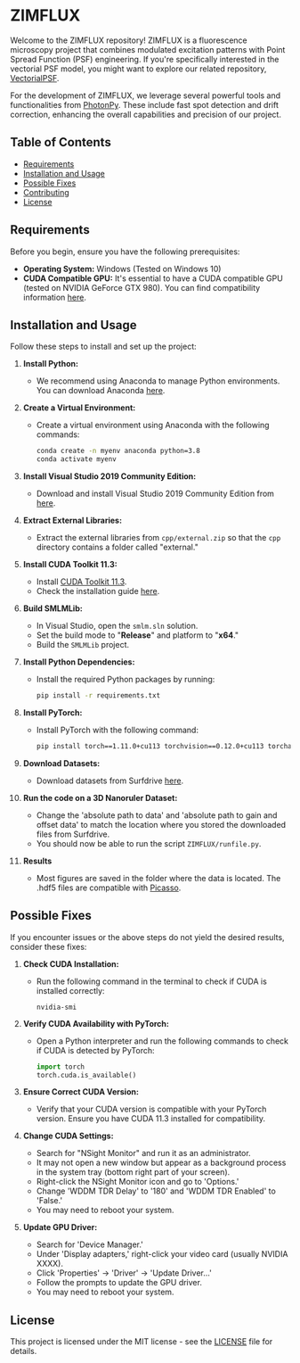 # ZIMFLUX

Welcome to the ZIMFLUX repository! ZIMFLUX is a fluorescence microscopy project that combines modulated excitation patterns with Point Spread Function (PSF) engineering. If you're specifically interested in the vectorial PSF model, you might want to explore our related repository, [VectorialPSF](https://github.com/pvanvelde/VectorialPSF). 

For the development of ZIMFLUX, we leverage several powerful tools and functionalities from [PhotonPy](https://github.com/qnano/photonpy). These include fast spot detection and drift correction, enhancing the overall capabilities and precision of our project.

## Table of Contents

- [Requirements](#requirements)
- [Installation and Usage](#installation-and-usage)
- [Possible Fixes](#possible-fixes)
- [Contributing](#contributing)
- [License](#license)

## Requirements

Before you begin, ensure you have the following prerequisites:

- **Operating System:** Windows (Tested on Windows 10)
- **CUDA Compatible GPU:** It's essential to have a CUDA compatible GPU (tested on NVIDIA GeForce GTX 980). You can find compatibility information [here](https://docs.nvidia.com/deploy/cuda-compatibility/).


## Installation and Usage

Follow these steps to install and set up the project:

1. **Install Python:**
   - We recommend using Anaconda to manage Python environments. You can download Anaconda [here](https://www.anaconda.com/distribution/).

2. **Create a Virtual Environment:**
   - Create a virtual environment using Anaconda with the following commands:
     ```bash
     conda create -n myenv anaconda python=3.8
     conda activate myenv
     ```

3. **Install Visual Studio 2019 Community Edition:**
   - Download and install Visual Studio 2019 Community Edition from [here](https://visualstudio.microsoft.com/vs/older-downloads/).

4. **Extract External Libraries:**
   - Extract the external libraries from `cpp/external.zip` so that the `cpp` directory contains a folder called "external."

5. **Install CUDA Toolkit 11.3:**
   - Install [CUDA Toolkit 11.3](https://developer.nvidia.com/cuda-downloads).
   - Check the installation guide [here](https://docs.nvidia.com/cuda/archive/11.3.0/cuda-installation-guide-microsoft-windows/index.html).

6. **Build SMLMLib:**
   - In Visual Studio, open the `smlm.sln` solution.
   - Set the build mode to "**Release**" and platform to "**x64**."
   - Build the `SMLMLib` project.

7. **Install Python Dependencies:**
   - Install the required Python packages by running:
     ```bash
     pip install -r requirements.txt
     ```

8. **Install PyTorch:**
   - Install PyTorch with the following command:
     ```bash
     pip install torch==1.11.0+cu113 torchvision==0.12.0+cu113 torchaudio==0.11.0 --extra-index-url https://download.pytorch.org/whl/cu113
     ```

9. **Download Datasets:**
   - Download datasets from Surfdrive [here](https://surfdrive.surf.nl/files/index.php/s/Ygu3FBLX4jPbMly).

10. **Run the code on a 3D Nanoruler Dataset:**
    - Change the 'absolute path to data' and 'absolute path to gain and offset data' to match the location where you stored the downloaded files from Surfdrive.
    - You should now be able to run the script `ZIMFLUX/runfile.py`.

11. **Results**
    - Most figures are saved in the folder where the data is located. The .hdf5 files are compatible with [Picasso](https://github.com/jungmannlab/picasso).

## Possible Fixes

If you encounter issues or the above steps do not yield the desired results, consider these fixes:

1. **Check CUDA Installation:**
   - Run the following command in the terminal to check if CUDA is installed correctly:
     ```
     nvidia-smi
     ```

2. **Verify CUDA Availability with PyTorch:**
   - Open a Python interpreter and run the following commands to check if CUDA is detected by PyTorch:
     ```python
     import torch
     torch.cuda.is_available()
     ```

3. **Ensure Correct CUDA Version:**
   - Verify that your CUDA version is compatible with your PyTorch version. Ensure you have CUDA 11.3 installed for compatibility.

4. **Change CUDA Settings:**
   - Search for "NSight Monitor" and run it as an administrator.
   - It may not open a new window but appear as a background process in the system tray (bottom right part of your screen).
   - Right-click the NSight Monitor icon and go to 'Options.'
   - Change 'WDDM TDR Delay' to '180' and 'WDDM TDR Enabled' to 'False.'
   - You may need to reboot your system.

5. **Update GPU Driver:**
   - Search for 'Device Manager.'
   - Under 'Display adapters,' right-click your video card (usually NVIDIA XXXX).
   - Click 'Properties' -> 'Driver' -> 'Update Driver...'
   - Follow the prompts to update the GPU driver.
   - You may need to reboot your system.

## License

This project is licensed under the MIT license - see the [LICENSE](LICENSE.txt) file for details.

